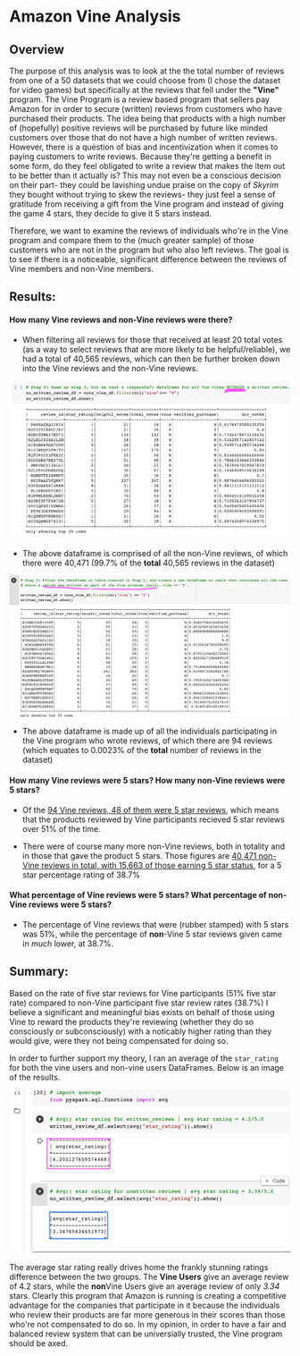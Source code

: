 # Amazon Vine Analysis
## Overview  
The purpose of this analysis was to look at the the total number of reviews from one of a 50 datasets that we could choose from (I chose the dataset for video games) but specifically at the reviews that fell under the **"Vine"** program.  The Vine Program is a review based program that sellers pay Amazon for in order to secure (written) reviews from customers who have purchased their products.  The idea being that products with a high number of (hopefully) positive reviews will be purchased by future like minded customers over those that do not have a high number of written reviews.  However, there is a question of bias and incentivization when it comes to paying customers to write reviews.  Because they're getting a benefit in some form, do they feel obligated to write a review that makes the item out to be better than it actually is?  This may not even be a conscious decision on their part- they could be lavishing undue praise on the copy of *Skyrim* they bought without trying to skew the reviews- they just feel a sense of gratitude from receiving a gift from the Vine program and instead of giving the game 4 stars, they decide to give it 5 stars instead.

Therefore, we want to examine the reviews of individuals who're in the Vine program and compare them to the (much greater sample) of those customers who are not in the program but who also left reviews.  The goal is to see if there is a noticeable, significant difference between the reviews of Vine members and non-Vine members.

## Results: 

#### How many Vine reviews and non-Vine reviews were there?

- When filtering all reviews for those that received at least 20 total votes (as a way to select reviews that are more likely to be helpful/reliable), we had a total of 40,565 reviews, which can then be further broken down into the Vine reviews and the non-Vine reviews.

![Alt_text](https://github.com/Nickguild1993/Amazon_Vine_Analysis/blob/main/M16_Unwritten_DF.png)

- The above dataframe is comprised of all the non-Vine reviews, of which there were 40,471 (99.7% of the **total** 40,565 reviews in the dataset)

![Alt_text](https://github.com/Nickguild1993/Amazon_Vine_Analysis/blob/main/M16_Written_DF.png)

- The above dataframe is made up of all the individuals participating in the Vine program who wrote reviews, of which there are 94 reviews (which equates to 0.0023% of the **total** number of reviews in the dataset)


#### How many Vine reviews were 5 stars? How many non-Vine reviews were 5 stars?

- Of the <ins>94 Vine reviews, 48 of them were 5 star reviews</ins>, which means that the products reviewed by Vine participants recieved 5 star reviews over 51% of the time.

- There were of course many more non-Vine reviews, both in totality and in those that gave the product 5 stars.  Those figures are <ins>40,471 non-Vine reviews in total, with 15,663 of those earning 5 star status</ins>, for a 5 star percentage rating of 38.7%


#### What percentage of Vine reviews were 5 stars? What percentage of non-Vine reviews were 5 stars?

- The percentage of Vine reviews that were (rubber stamped) with 5 stars was 51%, while the percentage of **non**-Vine 5 star reviews given came in *much* lower, at 38.7%.



## Summary: 

Based on the rate of five star reviews for Vine participants (51% five star rate) compared to non-Vine participant five star review rates (38.7%) I believe a significant and meaningful bias exists on behalf of those using Vine to reward the products they're reviewing (whether they do so consciously or subconsciously) with a noticably higher rating than they would give, were they not being compensated for doing so.

In order to further support my theory, I ran an average of the `star_rating` for both the vine users and non-vine users DataFrames.  Below is an image of the results.

![Alt_image](https://github.com/Nickguild1993/Amazon_Vine_Analysis/blob/main/M16_avg_stars.png)

The average star rating really drives home the frankly stunning ratings difference between the two groups.  The **Vine Users** give an average review of 4.2 stars, while the **non**Vine Users give an average review of only *3.34* stars.  Clearly this program that Amazon is running is creating a competitive advantage for the companies that participate in it because the individuals who review their products are far more generous in their scores than those who're not compensated to do so.  In my opinion, in order to have a fair and balanced review system that can be universially trusted, the Vine program should be axed.

